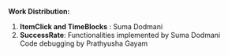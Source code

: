 **Work Distribution:**

1. **ItemClick and TimeBlocks** : Suma Dodmani  
2. **SuccessRate**: Functionalities implemented by Suma Dodmani   
                    Code debugging by Prathyusha Gayam  
